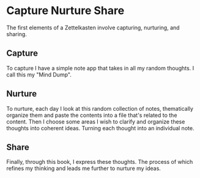 # Capture Nurture Share
The first elements of a Zettelkasten involve capturing, nurturing, and sharing.

##  Capture
To capture I have a simple note app that takes in all my random thoughts.
I call this my "Mind Dump".
## Nurture
To nurture, each day I look at this random collection of notes, thematically organize them and paste the contents into a file that's related to the content.
Then I choose some areas I wish to clarify and organize these thoughts into coherent ideas.
Turning each thought into an individual note.
## Share
Finally, through this book, I express these thoughts.
The process of which refines my thinking and leads me further to nurture my ideas.
